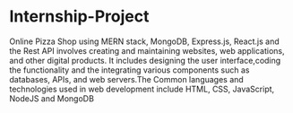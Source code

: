 # Internship-Project
Online Pizza Shop using MERN stack, MongoDB, Express.js, React.js and the Rest API involves creating and maintaining websites, web applications, and other digital products. It includes designing the user interface,coding the functionality and the integrating various components such as databases, APIs, and web servers.The Common languages and technologies used in web development include HTML, CSS, JavaScript, NodeJS and MongoDB
